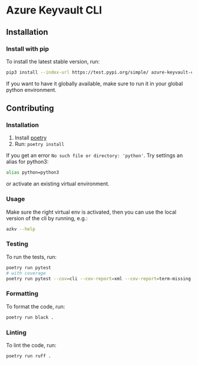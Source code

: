 # Azure Keyvault CLI

## Installation

### Install with pip

To install the latest stable version, run:

```sh
pip3 install --index-url https://test.pypi.org/simple/ azure-keyvault-cli
```

If you want to have it globally available, make sure to run it in your global python environment.

## Contributing

### Installation

1. Install [poetry](https://python-poetry.org/docs/#installation)
2. Run: `poetry install`

If you get an error `No such file or directory: 'python'`. Try settings an alias for python3:

```sh
alias python=python3
```

or activate an existing virtual environment.

### Usage

Make sure the right virtual env is activated, then you can use the local version of the cli by running, e.g.:

```sh
azkv --help
```

### Testing

To run the tests, run:

```sh
poetry run pytest
# with coverage
poetry run pytest --cov=cli --cov-report=xml --cov-report=term-missing
```

### Formatting

To format the code, run:

```sh
poetry run black .
```

### Linting

To lint the code, run:

```sh
poetry run ruff .
```
